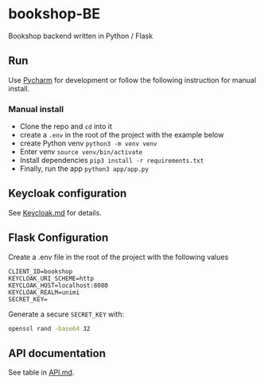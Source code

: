 # bookshop-BE

Bookshop backend written in Python / Flask

## Run
Use [Pycharm](https://www.jetbrains.com/pycharm/) for development or follow the following instruction for manual install.

### Manual install

- Clone the repo and `cd` into it
- create a `.env` in the root of the project with the example below
- create Python venv `python3 -m venv venv`
- Enter venv `source venv/bin/activate`
- Install dependencies `pip3 install -r requirements.txt`
- Finally, run the app `python3 app/app.py`

## Keycloak configuration
See [Keycloak.md](Keycloak.md) for details.

## Flask Configuration

Create a .env file in the root of the project with the following values

```
CLIENT_ID=bookshop
KEYCLOAK_URI_SCHEME=http
KEYCLOAK_HOST=localhost:8080
KEYCLOAK_REALM=unimi
SECRET_KEY=
```

Generate a secure `SECRET_KEY` with:

```bash
openssl rand -base64 32
```

## API documentation

See table in [API.md](API.md).
